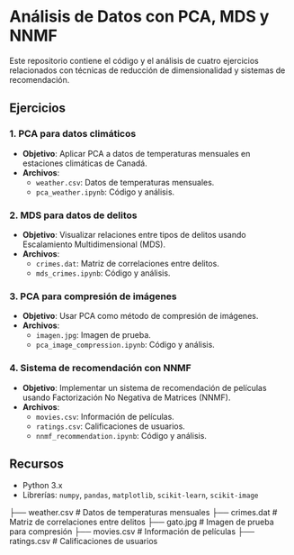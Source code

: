 # Análisis de Datos con PCA, MDS y NNMF

Este repositorio contiene el código y el análisis de cuatro ejercicios relacionados con técnicas de reducción de dimensionalidad y sistemas de recomendación.

## Ejercicios

### 1. PCA para datos climáticos
- **Objetivo**: Aplicar PCA a datos de temperaturas mensuales en estaciones climáticas de Canadá.
- **Archivos**:
  - `weather.csv`: Datos de temperaturas mensuales.
  - `pca_weather.ipynb`: Código y análisis.

### 2. MDS para datos de delitos
- **Objetivo**: Visualizar relaciones entre tipos de delitos usando Escalamiento Multidimensional (MDS).
- **Archivos**:
  - `crimes.dat`: Matriz de correlaciones entre delitos.
  - `mds_crimes.ipynb`: Código y análisis.

### 3. PCA para compresión de imágenes
- **Objetivo**: Usar PCA como método de compresión de imágenes.
- **Archivos**:
  - `imagen.jpg`: Imagen de prueba.
  - `pca_image_compression.ipynb`: Código y análisis.

### 4. Sistema de recomendación con NNMF
- **Objetivo**: Implementar un sistema de recomendación de películas usando Factorización No Negativa de Matrices (NNMF).
- **Archivos**:
  - `movies.csv`: Información de películas.
  - `ratings.csv`: Calificaciones de usuarios.
  - `nnmf_recommendation.ipynb`: Código y análisis.

## Recursos
- Python 3.x
- Librerías: `numpy`, `pandas`, `matplotlib`, `scikit-learn`, `scikit-image`

├── weather.csv # Datos de temperaturas mensuales
├── crimes.dat # Matriz de correlaciones entre delitos
├── gato.jpg # Imagen de prueba para compresión
├── movies.csv # Información de películas
├── ratings.csv # Calificaciones de usuarios
